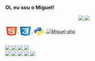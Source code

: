 ### Oi, eu sou o Miguel!


<div align="center">
  <a href="https://github.com/MiguelCoder">
  <img height="180em" src="https://github-readme-stats.vercel.app/api?username=MiguelCoder&show_icons=true&theme=dracula&include_all_commits=true&count_private=true"/>
  <img height="180em" src="https://github-readme-stats.vercel.app/api/top-langs/?username=MiguelCoder&layout=compact&langs_count=7&theme=dracula"/>
</div>
<div style="display: inline_block"><br>
  <img align="center" alt="Miguel-HTML" height="30" width="40" src="https://raw.githubusercontent.com/devicons/devicon/master/icons/html5/html5-original.svg">
  <img align="center" alt="Miguel-CSS" height="30" width="40" src="https://raw.githubusercontent.com/devicons/devicon/master/icons/css3/css3-original.svg">
  <img align="center" alt="Miguel-Python" height="30" width="40" src="https://raw.githubusercontent.com/devicons/devicon/master/icons/python/python-original.svg">
  <img align="center" alt="Miguel-php" height="30" width="40" src="https://cdn.jsdelivr.net/gh/devicons/devicon/icons/php/php-plain.svg" /> 
</div>
  
  ##
 <div>
 <img src="https://img.shields.io/badge/Django-092E20?style=for-the-badge&logo=django&logoColor=white">
 <img src="https://img.shields.io/badge/GIT-E44C30?style=for-the-badge&logo=git&logoColor=white">
 <img src="https://img.shields.io/badge/Netlify-00C7B7?style=for-the-badge&logo=netlify&logoColor=white">
 <img src="https://img.shields.io/badge/Bootstrap-563D7C?style=for-the-badge&logo=bootstrap&logoColor=white">
  </div>
<div> 
 <a href="https://bitbucket.org/miguel_coder/"><img src="https://img.shields.io/badge/Bitbucket-0747a6?style=for-the-badge&logo=bitbucket&logoColor=white"></a>
 <a href="https://github.com/MiguelCoder" target="_blank"><img src="https://img.shields.io/badge/GitHub-100000?style=for-the-badge&logo=github&logoColor=white" target="_blank"></a>
  <a href="https://instagram.com/miguel_coder" target="_blank"><img src="https://img.shields.io/badge/-Instagram-%23E4405F?style=for-the-badge&logo=instagram&logoColor=white" target="_blank"></a>
 	<a href = "mailto:miguelalexandredev@gmail.com"><img src="https://img.shields.io/badge/Gmail-D14836?style=for-the-badge&logo=gmail&logoColor=white" target="_blank"></a>
  <a href="https://www.linkedin.com/in/miguel-alexandre-web/" target="_blank"><img src="https://img.shields.io/badge/-LinkedIn-%230077B5?style=for-the-badge&logo=linkedin&logoColor=white" target="_blank"></a> 
   
<!--
  ![Snake animation](https://github.com/rafaballerini/rafaballerini/blob/output/github-contribution-grid-snake.svg)
 -->
</div>
